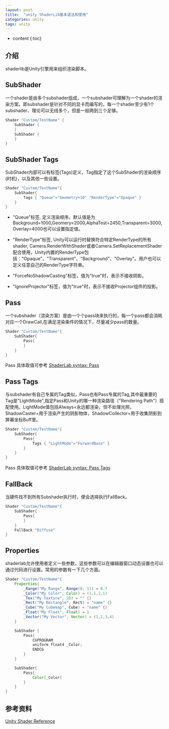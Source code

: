 ```yaml
---
layout: post
title:  "unity ShaderLib基本语法和使用"
categories: unity
tags: unity
---
```


* content
{:toc}

## 介绍

shaderlib是Unity引擎用来组织渲染脚本。

## SubShader

一个shader是由多个subshader组成，一个subshader可理解为一个shader的渲染方案。即subshader是针对不同的显卡而编写的，每一个shader至少有1个subshader、理论可以无线多个，但是一般两到三个足够。

```  java
Shader "Custom/TestName" {
    SubShader {
    }
    SubShader {
    }
}
```

## SubShader Tags

SubShader内部可以有标签(Tags)定义，Tag指定了这个SubShader的渲染顺序(时机)，以及其他一些设置。

``` java
Shader "Custom/TestName"{
    SubShader{
        Tags { "Queue"="Geometry+10" "RenderType"="Opaque" }
    }
}
```

+ "Queue"标签, 定义渲染顺序。默认值是为Background=1000,Geomery=2000,AlphaTest=2450,Transparent=3000,Overlay=4000也可以设置指定值。

+ "RenderType"标签, Unity可以运行时替换符合特定RenderType的所有shader, Camera.RenderWithShader或者Camera.SetReplacementShader配合使用，Unity内置的RenderType包括："Opaque"、"Transparent"、"Background"、"Overlay"。用户也可以定义任意自己的RenderType字符串。

+ "ForceNoShadowCasting"标签，值为"true"时，表示不接收阴影。

+ "IgnoreProjector"标签，值为"true"时，表示不接收Projector组件的投影。


## Pass

一个subshader（渲染方案）是由一个个pass块来执行的，每一个pass都会消耗对应一个DrawCall,在满足渲染条件的情况下，尽量减少pass的数量。

``` java
Shader "Custom/TestName"{
    SubShader{
        Pass{
        }
    }
}
```

Pass 具体取值可参考 [ShaderLab syntax: Pass](https://docs.unity3d.com/Manual/SL-Pass.html)

## Pass Tags

与subshader有自己专属的Tag类似，Pass也有Pass专属的Tag,其中最重要的Tag是"LightMode",指定Pass和Unity的哪一种渲染路径（"Rendering Path"）搭配使用。LightMode值包括Always=永远都渲染，但不处理光照，ShadowCaster=用于渲染产生的阴影物体，ShadowCollector=用于收集阴影到屏幕坐标Buff里。

``` java
Shader "Custom/TestName"{
    SubShader{
        Pass{
            Tags { "LightMode"="ForwardBase" }
        }
    }
}
```

Pass 具体取值可参考 [ShaderLab syntax: Pass Tags](https://docs.unity3d.com/Manual/SL-PassTags.html)

## FallBack

当硬件找不到所有Subshader执行时，便会选择执行FallBack。

``` java
Shader "Custom/TestName"{
    SubShader{
        Pass{
        }
    }
    FallBack "Diffuse"
}
```

## Properties

shaderlab允许使用者定义一些参数，这些参数可以在编辑器窗口动态设置也可以通过代码进行设置。常用的参数有一下几个方面。

``` java
Shader "Custom/TestName"{
    Properties{
        _Range("My Range", Range(0, 1)) = 0.7
        _Color("My Color", Color) = (1,1,1,1)
        _Tex("My Texture", 2D) = "" {}
        _Rect("My Rectangle", Rect) = "name" {}
        _Cube("My Cubemap", Cube) = "name" {}
        _Float("My Float", Float) = 1
        _Vector("My Vector", Vector) = (1,2,3,4)
    }

    SubShader {
        Pass{
            CGPROGRAM
            uniform float4 _Color;
            ENDCG
        }
    }

    SubShader{
        Pass{
            Color[_Color]
        }
    }
}
```

## 参考资料

[Unity Shader Reference](https://docs.unity3d.com/Manual/SL-Reference.html)






	






